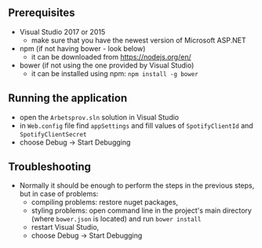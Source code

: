 ﻿## Prerequisites
* Visual Studio 2017 or 2015
    * make sure that you have the newest version of Microsoft ASP.NET
* npm (if not having bower - look below)
	* it can be downloaded from https://nodejs.org/en/
* bower (if not using the one provided by Visual Studio)
	* it can be installed using npm: `npm install -g bower`

## Running the application
* open the `Arbetsprov.sln` solution in Visual Studio 
* in `Web.config` file find `appSettings` and fill values of `SpotifyClientId` and `SpotifyClientSecret`
* choose Debug -> Start Debugging

## Troubleshooting

* Normally it should be enough to perform the steps in the previous steps, but in case of problems:
	* compiling problems: restore nuget packages,
	* styling problems: open command line in the project's main directory (where `bower.json` is located) and run `bower install`
	* restart Visual Studio,
	* choose Debug -> Start Debugging
